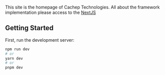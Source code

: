 This site is the homepage of Cachep Technologies.
All about the framework implementation please access to the [NextJS](https://nextjs.org/)

## Getting Started

First, run the development server:

```bash
npm run dev
# or
yarn dev
# or
pnpm dev
```